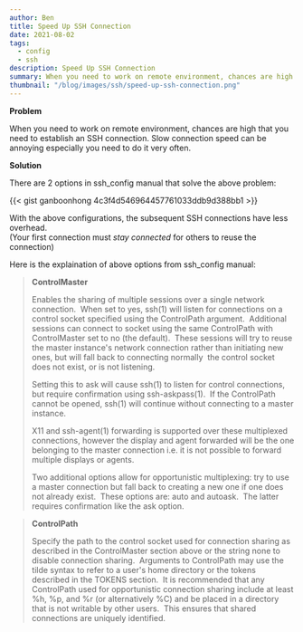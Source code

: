 ```yaml
---
author: Ben
title: Speed Up SSH Connection
date: 2021-08-02
tags:
  - config
  - ssh
description: Speed Up SSH Connection
summary: When you need to work on remote environment, chances are high that you need to establish an SSH connection. Slow connection speed can be annoying especially you need to do it very often.
thumbnail: "/blog/images/ssh/speed-up-ssh-connection.png"
---
```


**Problem**

When you need to work on remote environment, chances are high that you need to establish an SSH connection. Slow connection speed can be annoying especially you need to do it very often.

**Solution**

There are 2 options in ssh_config manual that solve the above problem:

[ssh-config format is still not being supported by hugo yet.]: #
[nested dependencies for markdown syntax highlit in hugo: hugo > chroma > pygments (https://github.com/pygments/pygments/pull/1812)]: #

<!---

```ssh-config
Host your_hostname_alias

	HostName your_hostname
	User Ben
	# add the following options
	ControlMaster auto
	ControlPath `/tmp/%r@%h:%p
```
-->

{{< gist ganboonhong 4c3f4d546964457761033ddb9d388bb1 >}}

With the above configurations, the subsequent SSH connections have less overhead. <br>
(Your first connection must _stay connected_ for others to reuse the connection)

Here is the explaination of above options from ssh_config manual:

<blockquote>
<b>ControlMaster</b>

Enables the sharing of multiple sessions over a single network connection.  When set to yes, ssh(1) will listen for connections on a control socket specified using the ControlPath argument.  Additional sessions can connect to socket using the same ControlPath with ControlMaster set to no (the default).  These sessions will try to reuse the master instance's network connection rather than initiating new ones, but will fall back to connecting normally  the control socket does not exist, or is not listening.

Setting this to ask will cause ssh(1) to listen for control connections, but require confirmation using ssh-askpass(1).  If the ControlPath cannot be opened, ssh(1) will continue without connecting to a master instance.

X11 and ssh-agent(1) forwarding is supported over these multiplexed connections, however the display and agent forwarded will be the one belonging to the master connection i.e. it is not possible to forward multiple displays or agents.

Two additional options allow for opportunistic multiplexing: try to use a master connection but fall back to creating a new one if one does not already exist.  These options are: auto and autoask.  The latter requires confirmation like the ask option.

</blockquote>

<blockquote>
<b>ControlPath</b>

Specify the path to the control socket used for connection sharing as described in the ControlMaster section above or the string none to disable connection sharing.  Arguments to ControlPath may use the tilde syntax to refer to a user's home directory or the tokens described in the TOKENS section.  It is recommended that any ControlPath used for opportunistic connection sharing include at least %h, %p, and %r (or alternatively %C) and be placed in a directory that is not writable by other users.  This ensures that shared connections are uniquely identified.

</blockquote>
